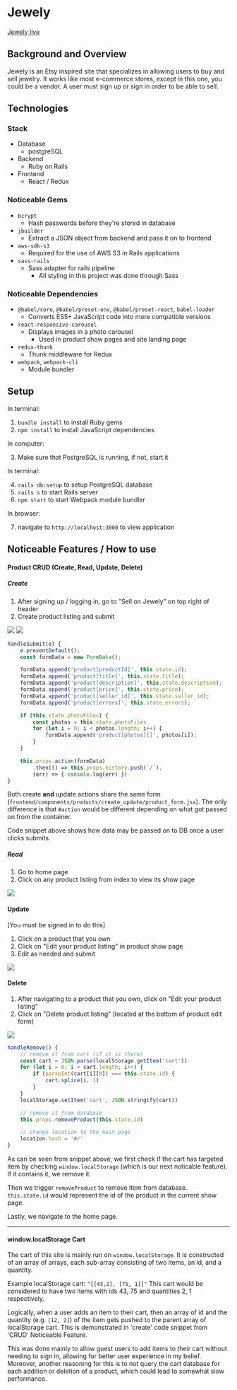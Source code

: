 # Jewely

[Jewely live](https://jewely-fsp.herokuapp.com/#/)

## Background and Overview

Jewely is an Etsy inspired site that specializes in allowing users to buy and sell jewelry. It works like most e-commerce stores, except in this one, you could be a vendor. A user must sign up or sign in order to be able to sell.

## Technologies

### Stack

- Database
  - postgreSQL
- Backend
  - Ruby on Rails
- Frontend
  - React / Redux

### Noticeable Gems

- `bcrypt`
  - Hash passwords before they're stored in database
- `jbuilder`
  - Extract a JSON object from backend and pass it on to frontend
- `aws-sdk-s3`
  - Required for the use of AWS S3 in Rails applications
- `sass-rails`
  - Sass adapter for rails pipeline
    - All styling in this project was done through Sass

### Noticeable Dependencies

- `@babel/core`, `@babel/preset-env`, `@babel/preset-react`, `babel-loader`
  - Converts ES5+ JavaScript code into more compatible versions
- `react-responsive-carousel`
  - Displays images in a photo carousel
    - Used in product show pages and site landing page
- `redux-thunk`
  - Thunk middleware for Redux
- `webpack`, `webpack-cli`
  - Module bundler

## Setup

In terminal:

1. `bundle install` to install Ruby gems
2. `npm install` to install JavaScript dependencies

In computer:

3. Make sure that PostgreSQL is running, if not, start it

In terminal:

4. `rails db:setup` to setup PostgreSQL database
5. `rails s` to start Rails server
6. `npm start` to start Webpack module bundler

In browser:

7. navigate to `http://localhost:3000` to view application

## Noticeable Features / How to use

#### Product CRUD (Create, Read, Update, Delete)

##### Create

1. After signing up / logging in, go to "Sell on Jewely" on top right of header
2. Create product listing and submit

![](app/assets/images/readme_images/create.png)
![](app/assets/images/readme_images/create-submit.png)

```JavaScript
handleSubmit(e) {
    e.preventDefault();
    const formData = new FormData();

    formData.append('product[productId]', this.state.id);
    formData.append('product[title]', this.state.title);
    formData.append('product[description]', this.state.description);
    formData.append('product[price]', this.state.price);
    formData.append('product[seller_id]', this.state.seller_id);
    formData.append('product[errors]', this.state.errors);

    if (this.state.photoFiles) {
        const photos = this.state.photoFiles
        for (let i = 0; i < photos.length; i++) {
            formData.append('product[photos][]', photos[i]);
        }
    }

    this.props.action(formData)
        .then(() => this.props.history.push(`/`),
        (err) => { console.log(err) })
}
```

Both create **and** update actions share the same form (`frontend/components/products/create_update/product_form.jsx`). The only difference is that `#action` would be different depending on what got passed on from the container.

Code snippet above shows how data may be passed on to DB once a user clicks submits.

##### Read

1. Go to home page
2. Click on any product listing from index to view its show page

![](app/assets/images/readme_images/read.png)

#### Update

[You must be signed in to do this]

1. Click on a product that you own
2. Click on "Edit your product listing" in product show page
3. Edit as needed and submit

![](app/assets/images/readme_images/update.png)

#### Delete

1. After navigating to a product that you own, click on "Edit your product listing"
2. Click on "Delete product listing" (located at the bottom of product edit form)

![](app/assets/images/readme_images/update-delete-submit.png)

```JavaScript
handleRemove() {
    // remove it from cart (if it is there)
    const cart = JSON.parse(localStorage.getItem('cart'))
    for (let i = 0; i < cart.length; i++) {
        if (parseInt(cart[i][0]) === this.state.id) {
            cart.splice(i, 1)
        }
    }
    localStorage.setItem('cart', JSON.stringify(cart))

    // remove it from database
    this.props.removeProduct(this.state.id)

    // change location to the main page
    location.hash = '#/'
}
```

As can be seen from snippet above, we first check if the cart has targeted item by checking `window.localStorage` (which is our next noticable feature). If it contains it, we remove it.

Then we trigger `removeProduct` to remove item from database. `this.state.id` would represent the id
of the product in the current show page.

Lastly, we navigate to the home page.

---

#### window.localStorage Cart

The cart of this site is mainly run on `window.localStorage`. It is constructed of an array of arrays, each sub-array consisting of two items, an id, and a quantity.

Example localStorage cart: `"[[43,2], [75, 1]]"` This cart would be considered to have two items with ids 43, 75 and quantities 2, 1 respectively.

Logically, when a user adds an item to their cart, then an array of id and the quantity (e.g. `[12, 2]`) of the item gets pushed to the parent array of localStorage cart. This is demonstrated in 'create' code snippet from 'CRUD' Noticeable Feature.

This was done mainly to allow guest users to add items to their cart without needing to sign in, allowing for better user experience in my belief. Moreover, another reasoning for this is to not query the cart database for each addition or deletion of a product, which could lead to somewhat slow performance.
